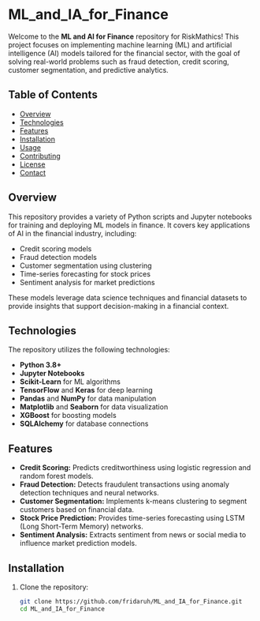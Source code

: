 # ML_and_IA_for_Finance

Welcome to the **ML and AI for Finance** repository for RiskMathics! This project focuses on implementing machine learning (ML) and artificial intelligence (AI) models tailored for the financial sector, with the goal of solving real-world problems such as fraud detection, credit scoring, customer segmentation, and predictive analytics.

## Table of Contents
- [Overview](#overview)
- [Technologies](#technologies)
- [Features](#features)
- [Installation](#installation)
- [Usage](#usage)
- [Contributing](#contributing)
- [License](#license)
- [Contact](#contact)

## Overview
This repository provides a variety of Python scripts and Jupyter notebooks for training and deploying ML models in finance. It covers key applications of AI in the financial industry, including:

- Credit scoring models
- Fraud detection models
- Customer segmentation using clustering
- Time-series forecasting for stock prices
- Sentiment analysis for market predictions

These models leverage data science techniques and financial datasets to provide insights that support decision-making in a financial context.

## Technologies
The repository utilizes the following technologies:

- **Python 3.8+**
- **Jupyter Notebooks**
- **Scikit-Learn** for ML algorithms
- **TensorFlow** and **Keras** for deep learning
- **Pandas** and **NumPy** for data manipulation
- **Matplotlib** and **Seaborn** for data visualization
- **XGBoost** for boosting models
- **SQLAlchemy** for database connections

## Features
- **Credit Scoring:** Predicts creditworthiness using logistic regression and random forest models.
- **Fraud Detection:** Detects fraudulent transactions using anomaly detection techniques and neural networks.
- **Customer Segmentation:** Implements k-means clustering to segment customers based on financial data.
- **Stock Price Prediction:** Provides time-series forecasting using LSTM (Long Short-Term Memory) networks.
- **Sentiment Analysis:** Extracts sentiment from news or social media to influence market prediction models.

## Installation

1. Clone the repository:
   ```bash
   git clone https://github.com/fridaruh/ML_and_IA_for_Finance.git
   cd ML_and_IA_for_Finance
